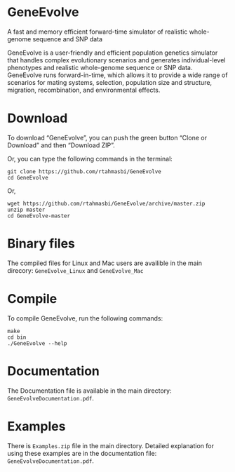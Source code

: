 # GeneEvolve
A fast and memory efficient forward-time simulator of realistic whole-genome sequence and SNP data

GeneEvolve is a user-friendly and efficient population genetics simulator that handles complex evolutionary scenarios and generates individual-level phenotypes and realistic whole-genome sequence or SNP data.
GeneEvolve runs forward-in-time, which allows it to provide a wide range of scenarios for mating systems, selection, population size and structure, migration, recombination, and environmental effects.


# Download
To download “GeneEvolve”, you can push the green button “Clone or Download” and then “Download ZIP”.

Or, you can type the following commands in the terminal:
    
    git clone https://github.com/rtahmasbi/GeneEvolve
    cd GeneEvolve
    
    
Or,

    wget https://github.com/rtahmasbi/GeneEvolve/archive/master.zip
    unzip master
    cd GeneEvolve-master


# Binary files
The compiled files for Linux and Mac users are availible in the main direcory: `GeneEvolve_Linux` and `GeneEvolve_Mac`



# Compile
To compile GeneEvolve, run the following commands:

    make
    cd bin
    ./GeneEvolve --help



# Documentation
The Documentation file is available in the main directory: `GeneEvolveDocumentation.pdf`.


# Examples
There is `Examples.zip` file in the main directory. Detailed explanation for using these examples are in the documentation file: `GeneEvolveDocumentation.pdf`.

